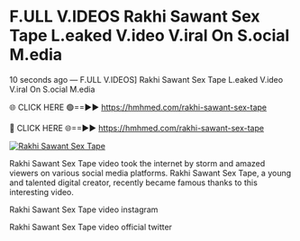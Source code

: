 # F.ULL V.IDEOS Rakhi Sawant Sex Tape L.eaked V.ideo V.iral On S.ocial M.edia

10 seconds ago — F.ULL V.IDEOS] Rakhi Sawant Sex Tape L.eaked V.ideo V.iral On S.ocial M.edia

🌐 CLICK HERE 🟢==►► https://hmhmed.com/rakhi-sawant-sex-tape

🔴 CLICK HERE 🌐==►► https://hmhmed.com/rakhi-sawant-sex-tape

[![Rakhi Sawant Sex Tape](https://i.imgur.com/dJHk4Zq.gif)](https://hmhmed.com/rakhi-sawant-sex-tape)

Rakhi Sawant Sex Tape video took the internet by storm and amazed viewers on various social media platforms. Rakhi Sawant Sex Tape, a young and talented digital creator, recently became famous thanks to this interesting video.

Rakhi Sawant Sex Tape video instagram

Rakhi Sawant Sex Tape video official twitter